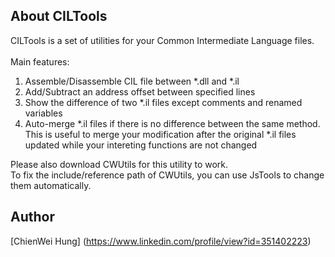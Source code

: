 ## About CILTools

CILTools is a set of utilities for your Common Intermediate Language files.<br />
<br />
Main features:<br />
  1. Assemble/Disassemble CIL file between *.dll and *.il<br />
  2. Add/Subtract an address offset between specified lines<br />
  3. Show the difference of two *.il files except comments and renamed variables<br />
  4. Auto-merge *.il files if there is no difference between the same method. This is useful to merge your modification after the original *.il files updated while your intereting functions are not changed<br />

Please also download CWUtils for this utility to work.<br />
To fix the include/reference path of CWUtils, you can use JsTools to change them automatically.<br />
 
## Author
[ChienWei Hung] (https://www.linkedin.com/profile/view?id=351402223)
